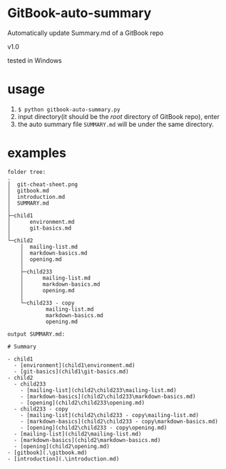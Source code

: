 # GitBook-auto-summary

Automatically update Summary.md of a GitBook repo

v1.0 

tested in Windows

# usage

1. `$ python gitbook-auto-summary.py`
2. input directory(it should be the *root* directory of GitBook repo), enter
3. the auto summary file `SUMMARY.md` will be under the same directory.

# examples

```
folder tree:
.
│  git-cheat-sheet.png
│  gitbook.md
│  introduction.md
│  SUMMARY.md
│  
├─child1
│      environment.md
│      git-basics.md
│      
└─child2
    │  mailing-list.md
    │  markdown-basics.md
    │  opening.md
    │  
    ├─child233
    │      mailing-list.md
    │      markdown-basics.md
    │      opening.md
    │      
    └─child233 - copy
            mailing-list.md
            markdown-basics.md
            opening.md

output SUMMARY.md:

# Summary

- child1
  - [environment](child1\environment.md)
  - [git-basics](child1\git-basics.md)
- child2
  - child233
    - [mailing-list](child2\child233\mailing-list.md)
    - [markdown-basics](child2\child233\markdown-basics.md)
    - [opening](child2\child233\opening.md)
  - child233 - copy
    - [mailing-list](child2\child233 - copy\mailing-list.md)
    - [markdown-basics](child2\child233 - copy\markdown-basics.md)
    - [opening](child2\child233 - copy\opening.md)
  - [mailing-list](child2\mailing-list.md)
  - [markdown-basics](child2\markdown-basics.md)
  - [opening](child2\opening.md)
- [gitbook](.\gitbook.md)
- [introduction](.\introduction.md)

```
